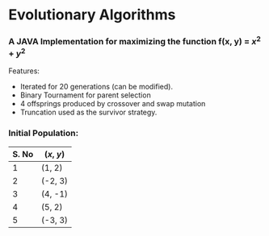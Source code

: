 # Evolutionary Algorithms #
### A JAVA Implementation for maximizing the function f(x, y) = *x*<sup>2</sup> + *y*<sup>2</sup> ###

Features:
* Iterated for 20 generations (can be modified).
* Binary Tournament for parent selection
* 4 offsprings produced by crossover and swap mutation
* Truncation used as the survivor strategy.

### Initial Population: ###

S. No | (*x*, *y*)
------------ | -------------
1 | (1, 2)
2 | (-2, 3)
3 | (4, -1)
4 | (5, 2)
5 | (-3, 3)
